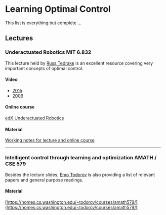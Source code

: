 # Learning Optimal Control

This list is everything but complete ...

## Lectures

### Underactuated Robotics MIT 6.832
This lecture held by [Russ Tedrake](https://groups.csail.mit.edu/locomotion/russt.html) is an excellent resource covering very important concepts of optimal control.

#### Video
- [2015](https://www.youtube.com/playlist?list=PLnWkMhyDLp1CGlkfJqFBLmTs5Nf2RWWGe)
- [2009](https://www.youtube.com/playlist?list=PL58F1D0056F04CF8C)
#### Online course
[edX Underactuated Robotics](https://www.edx.org/course/underactuated-robotics-mitx-6-832x-0)
#### Material
[Working notes for lecture and online course](http://underactuated.csail.mit.edu/underactuated.html)

---

### Intelligent control through learning and optimization AMATH / CSE 579

Besides the lecture slides, [Emo Todorov](http://homes.cs.washington.edu/~todorov/) is also providing a list of relevant papers and general purpose readings.

#### Material 
[https://homes.cs.washington.edu/~todorov/courses/amath579/](https://homes.cs.washington.edu/~todorov/courses/amath579/)
